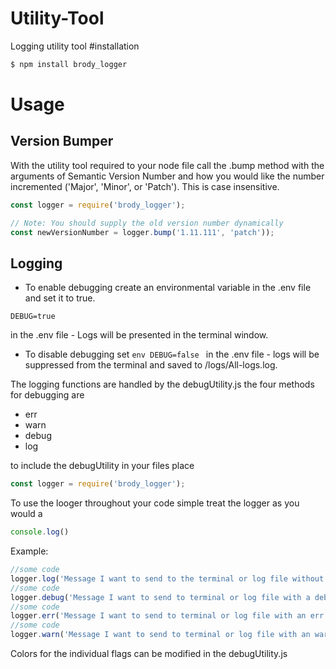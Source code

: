 # Utility-Tool
Logging utility tool
#installation
 ```bash
 $ npm install brody_logger
 ```

# Usage

## Version Bumper

With the utility tool required to your node file call the .bump method with the arguments of Semantic Version Number and how you would like the number incremented ('Major', 'Minor', or 'Patch'). This is case insensitive.

```js
const logger = require('brody_logger');

// Note: You should supply the old version number dynamically
const newVersionNumber = logger.bump('1.11.111', 'patch'));
```

## Logging
* To enable debugging create an environmental variable in the .env file and set it to true.

 ```env
 DEBUG=true
 ```
 in the .env file - Logs will be presented in the terminal window.

* To disable debugging set  ```env DEBUG=false ``` in the .env file - logs will be suppressed from the terminal and saved to /logs/All-logs.log.

The logging functions are handled by the debugUtility.js
the four methods for debugging are
* err
* warn
* debug
* log

to include the debugUtility in your files place
 ```js
const logger = require('brody_logger');
 ```

To use the looger throughout your code simple treat the logger as you would a
 ```js
 console.log()
  ```
  Example:
  ```js
  //some code
  logger.log('Message I want to send to the terminal or log file without any tag');
  //some code
  logger.debug('Message I want to send to terminal or log file with a debug flag');
  //some code
  logger.err('Message I want to send to terminal or log file with an err flag');
  //some code
  logger.warn('Message I want to send to terminal or log file with an warn flag')
   ```
Colors for the individual flags can be modified in the debugUtility.js
